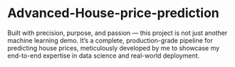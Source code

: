 # Advanced-House-price-prediction
Built with precision, purpose, and passion — this project is not just another machine learning demo. It’s a complete, production-grade pipeline for predicting house prices, meticulously developed by me to showcase my end-to-end expertise in data science and real-world deployment. 
